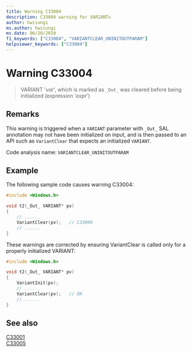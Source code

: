 ```yaml
---
title: Warning C33004
description: C33004 warning for VARIANTs
author: hwisungi
ms.author: hwisungi
ms.date: 06/20/2020
f1_keywords: ["C33004", "VARIANTCLEAR_UNINITOUTPARAM"]
helpviewer_keywords: ["C33004"]
---
```

# Warning C33004

> VARIANT '*var*', which is marked as `_Out_` was cleared before being initialized (expression '*expr*')

## Remarks

This warning is triggered when a `VARIANT` parameter with `_Out_` SAL annotation may not have been
initialized on input, and is then passed to an API such as `VariantClear` that expects an initialized `VARIANT`.

Code analysis name: `VARIANTCLEAR_UNINITOUTPARAM`

## Example

The following sample code causes warning C33004:

```cpp
#include <Windows.h>

void t2(_Out_ VARIANT* pv)
{
    // ......
    VariantClear(pv);   // C33004
    // ......
}
```

These warnings are corrected by ensuring VariantClear is called only for a properly initialized VARIANT:

```cpp
#include <Windows.h>

void t2(_Out_ VARIANT* pv)
{
    VariantInit(pv);
    // ......
    VariantClear(pv);   // OK
    // ......
}
```

## See also

[C33001](./c33001.md)\
[C33005](./c33005.md)
